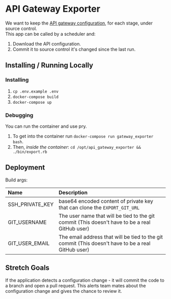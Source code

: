 # API Gateway Exporter

We want to keep the [API gateway configuration](https://docs.aws.amazon.com/cli/latest/reference/apigateway/get-export.html), for each stage, under source control.  
This app can be called by a scheduler and:

1.  Download the API configuration.
2.  Commit it to source control it's changed since the last run.

## Installing / Running Locally

### Installing

1.  `cp .env.example .env`
2.  `docker-compose build`
3.  `docker-compose up`

### Debugging

You can run the container and use pry.

1. To get into the container run `docker-compose run gateway_exporter bash`.  
2. Then, _inside the container_: `cd /opt/api_gateway_exporter && ./bin/export.rb`

## Deployment

Build args:

| Name            | Description                                                                                        |
|:----------------|:---------------------------------------------------------------------------------------------------|
| SSH_PRIVATE_KEY | base64 encoded content of private key that can clone the `EXPORT_GIT_URL`                          |
| GIT_USERNAME    | The user name that will be tied to the git commit (This doesn't have to be a real GitHub user)     |
| GIT_USER_EMAIL  | The email address that will be tied to the git commit (This doesn't have to be a real GitHub user) |

## Stretch Goals

If the application detects a configuration change - it will commit the code to a branch and open a pull request. This alerts team mates about the configuration change and gives the chance to review it.
